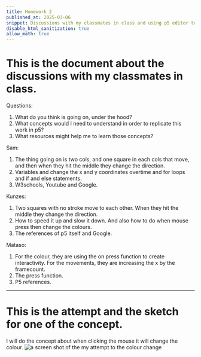 ```yaml
---
title: Homework 2
published_at: 2025-03-06
snippet: Discussions with my classmates in class and using p5 editor to sketch one of the concepts.
disable_html_sanitization: true
allow_math: true
---
```


# This is the document about the discussions with my classmates in class.

Questions:

1. What do you think is going on, under the hood?
2. What concepts would I need to understand in order to replicate this work in p5?
3. What resources might help me to learn those concepts?

Sam:

1. The thing going on is two cols, and one square in each cols that move, and then when they hit the middle they change the direction.
2. Variables and change the x and y coordinates overtime and for loops and if and else statements.
3. W3schools, Youtube and Google.

Kunzes:

1. Two squares with no stroke move to each other. When they hit the middle they change the direction.
2. How to speed it up and slow it down. And also how to do when mouse press then change the colours.
3. The references of p5 itself and Google.

Mataso:

1. For the colour, they are using the on press function to create interactivity. For the movements, they are increasing the x by the framecount.
2. The press function.
3. P5 references.

---

# This is the attempt and the sketch for one of the concept.

I will do the concept about when clicking the mouse it will change the colour.
![a screen shot of the my attempt to the colour change](/w01s2/attempt_1.png)

